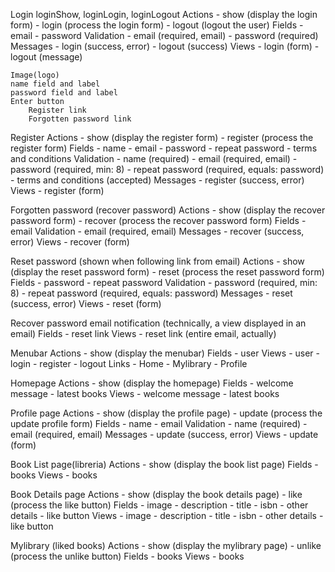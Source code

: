 Login loginShow, loginLogin, loginLogout
    Actions
        - show (display the login form)
        - login (process the login form)
        - logout (logout the user)
    Fields
        - email
        - password
    Validation
        - email (required, email)
        - password (required)
    Messages
        - login (success, error)
        - logout (success)
    Views
        - login (form)
        - logout (message)

    Image(logo)
    name field and label
    password field and label
    Enter button
        Register link
        Forgotten password link


Register
    Actions
        - show (display the register form)
        - register (process the register form)
    Fields
        - name
        - email
        - password
        - repeat password
        - terms and conditions
    Validation
        - name (required)
        - email (required, email)
        - password (required, min: 8)
        - repeat password (required, equals: password)
        - terms and conditions (accepted)
    Messages
        - register (success, error)
    Views
        - register (form)


Forgotten password (recover password)
    Actions
        - show (display the recover password form)
        - recover (process the recover password form)
    Fields
        - email
    Validation
        - email (required, email)
    Messages
        - recover (success, error)
    Views
        - recover (form)


Reset password (shown when following link from email)
    Actions
        - show (display the reset password form)
        - reset (process the reset password form)
    Fields
        - password
        - repeat password
    Validation
        - password (required, min: 8)
        - repeat password (required, equals: password)
    Messages
        - reset (success, error)
    Views
        - reset (form)


Recover password email notification (technically, a view displayed in an email)
    Fields
        - reset link
    Views
        - reset link (entire email, actually)


Menubar
    Actions
        - show (display the menubar)
    Fields
        - user
    Views
        - user
        - login
        - register
        - logout
    Links
        - Home
        - Mylibrary
        - Profile


Homepage
    Actions
        - show (display the homepage)
    Fields
        - welcome message
        - latest books
    Views
        - welcome message
        - latest books


Profile page
    Actions
        - show (display the profile page)
        - update (process the update profile form)
    Fields
        - name
        - email
    Validation
        - name (required)
        - email (required, email)
    Messages
        - update (success, error)
    Views
        - update (form)

Book List page(libreria)
    Actions
        - show (display the book list page)
    Fields
        - books
    Views
        - books

Book Details page
    Actions
        - show (display the book details page)
        - like (process the like button)
    Fields
        - image
        - description
        - title
        - isbn
        - other details
        - like button
    Views
        - image
        - description
        - title
        - isbn
        - other details
        - like button



Mylibrary (liked books)
    Actions
        - show (display the mylibrary page)
        - unlike (process the unlike button)
    Fields
        - books
    Views
        - books

